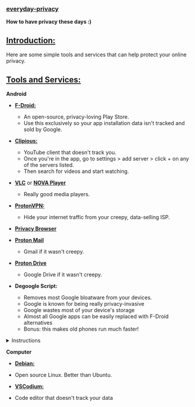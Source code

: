 ### [everyday-privacy](#)

**How to have privacy these days :)**

## [Introduction:](#)

Here are some simple tools and services that can help protect your online privacy.

## [Tools and Services:](#)

  **Android**
  
- **[F-Droid:](https://f-droid.org/en/)**
  - An open-source, privacy-loving Play Store.
  - Use this exclusively so your app installation data isn't tracked and sold by Google.

- **[Clipious:](https://f-droid.org/en/packages/com.github.lamarios.clipious/)**
  - YouTube client that doesn't track you.
  - Once you're in the app, go to settings > add server > click + on any of the servers listed.
  - Then search for videos and start watching.

- **[VLC](https://f-droid.org/en/packages/org.videolan.vlc/)** or **[NOVA Player](https://f-droid.org/en/packages/org.courville.nova/)**
  - Really good media players.

- **[ProtonVPN:](https://f-droid.org/en/packages/ch.protonvpn.android/)**
  - Hide your internet traffic from your creepy, data-selling ISP.

- **[Privacy Browser](https://f-droid.org/en/packages/com.stoutner.privacybrowser.standard/)**

- **[Proton Mail](https://account.proton.me/mail)**
  - Gmail if it wasn't creepy.

- **[Proton Drive](https://proton.me/drive)**
  - Google Drive if it wasn't creepy.

- **Degoogle Script:**
  - Removes most Google bloatware from your devices.
  - Google is known for being really privacy-invasive
  - Google wastes most of your device's storage
  - Almost all Google apps can be easily replaced with F-Droid alternatives
  - Bonus: this makes old phones run much faster!
 
 <details>
   <summary>Instructions</summary>
  
   
   1. [Install ADB on your laptop](https://www.xda-developers.com/install-adb-windows-macos-linux/)
   2. [Enable USB Debugging](https://developer.android.com/studio/debug/dev-options)
   3. Plug your phone into your laptop and hit "allow usb debugging"
   4. Paste this into a terminal
 
   ```
   adb uninstall --user 0 com.google.android.apps.accessibility.auditor
   adb uninstall --user 0 com.google.android.apps.accessibility.maui.actionblocks
   adb uninstall --user 0 com.google.android.marvin.talkback
   adb uninstall --user 0 com.google.android.projection.gearhead
   adb uninstall --user 0 com.google.android.embedded.projection
   adb uninstall --user 0 com.google.android.apps.work.clouddpc
   adb uninstall --user 0 com.google.android.webview
   adb uninstall --user 0 com.google.android.webview.beta
   adb uninstall --user 0 com.google.android.webview.canary
   adb uninstall --user 0 com.google.android.webview.dev
   adb uninstall --user 0 com.google.android.tvrecommendations
   adb uninstall --user 0 com.google.android.tvlauncher
   adb uninstall --user 0 com.google.android.leanbacklauncher
   adb uninstall --user 0 com.google.android.tv.remote.service
   adb uninstall --user 0 com.google.android.wearable.assistant
   adb uninstall --user 0 com.google.android.backdrop
   adb uninstall --user 0 com.google.android.apps.blogger
   adb uninstall --user 0 com.google.android.calculator
   adb uninstall --user 0 com.google.samples.apps.cardboarddemo
   adb uninstall --user 0 com.google.android.ims
   adb uninstall --user 0 com.chrome.beta
   adb uninstall --user 0 com.chrome.canary
   adb uninstall --user 0 com.chrome.dev
   adb uninstall --user 0 com.google.chromeremotedesktop
   adb uninstall --user 0 com.google.android.apps.mediashell
   adb uninstall --user 0 com.google.android.deskclock
   adb uninstall --user 0 com.androidx.compose.material.catalog
   adb uninstall --user 0 com.google.android.contacts
   adb uninstall --user 0 com.google.android.apps.audition
   adb uninstall --user 0 com.google.android.apps.village.boond
   adb uninstall --user 0 com.google.android.apps.restore
   adb uninstall --user 0 com.google.android.apps.pixelmigrate
   adb uninstall --user 0 com.google.android.apps.wifisetup.app
   adb uninstall --user 0 com.google.android.apps.wellbeing
   adb uninstall --user 0 com.google.android.apps.camera.poseidon
   adb uninstall --user 0 com.google.android.apps.kids.familylinkhelper
   adb uninstall --user 0 com.google.location.nearby.apps.fastpair.validator
   adb uninstall --user 0 com.google.android.apps.nbu.files
   adb uninstall --user 0 com.google.android.apps.photosgo
   adb uninstall --user 0 com.google.android.apps.automotive.gamesnacks
   adb uninstall --user 0 com.google.android.inputmethod.latin
   adb uninstall --user 0 com.google.android.gm
   adb uninstall --user 0 com.google.android.gm.lite
   adb uninstall --user 0 com.google.android.googlequicksearchbox
   adb uninstall --user 0 com.google.android.apps.enterprise.cpanel
   adb uninstall --user 0 com.google.android.apps.aiy
   adb uninstall --user 0 com.google.android.apps.giant
   adb uninstall --user 0 com.google.android.katniss
   adb uninstall --user 0 com.google.android.apps.cultural
   adb uninstall --user 0 com.google.android.apps.googleassistant
   adb uninstall --user 0 com.google.android.apps.assistant
   adb uninstall --user 0 com.google.android.apps.authenticator2
   adb uninstall --user 0 com.google.android.apps.automotive.templates.host
   adb uninstall --user 0 com.google.android.apps.automotive.inputmethod
   adb uninstall --user 0 com.google.android.calendar
   adb uninstall --user 0 com.google.android.apps.dynamite
   adb uninstall --user 0 com.android.chrome
   adb uninstall --user 0 com.google.android.apps.classroom
   adb uninstall --user 0 com.google.android.apps.cloudconsole
   adb uninstall --user 0 com.google.enterprise.topaz.mobile.android
   adb uninstall --user 0 com.google.android.apps.docs.editors.docs
   adb uninstall --user 0 com.google.android.apps.docs
   adb uninstall --user 0 com.google.earth
   adb uninstall --user 0 com.google.android.apps.kids.familylink
   adb uninstall --user 0 com.google.android.apps.tycho
   adb uninstall --user 0 com.google.android.apps.adm
   adb uninstall --user 0 com.google.android.apps.fitness
   adb uninstall --user 0 com.google.android.apps.searchlite
   adb uninstall --user 0 com.google.android.apps.health.research.studies
   adb uninstall --user 0 com.google.android.apps.chromecast.app
   adb uninstall --user 0 com.google.samples.apps.iosched
   adb uninstall --user 0 com.google.android.keep
   adb uninstall --user 0 com.google.ar.lens
   adb uninstall --user 0 com.google.android.apps.ads.homeservices
   adb uninstall --user 0 com.google.android.apps.maps
   adb uninstall --user 0 com.google.android.apps.mapslite
   adb uninstall --user 0 com.google.android.apps.tachyon
   adb uninstall --user 0 com.google.android.apps.meetings
   adb uninstall --user 0 com.google.android.apps.messaging
   adb uninstall --user 0 com.google.android.apps.magazines
   adb uninstall --user 0 com.google.android.apps.subscriptions.red
   adb uninstall --user 0 com.google.android.apps.paidtasks
   adb uninstall --user 0 com.google.android.apps.nbu.paisa.user
   adb uninstall --user 0 com.google.android.apps.photos
   adb uninstall --user 0 com.google.android.apps.wearables.maestro.companion
   adb uninstall --user 0 com.google.android.apps.wear.companion
   adb uninstall --user 0 com.google.android.wearable.watchface.rwf
   adb uninstall --user 0 com.google.android.wearable.fitbit.mcu.data
   adb uninstall --user 0 com.google.android.apps.books
   adb uninstall --user 0 com.google.android.apps.playconsole
   adb uninstall --user 0 com.google.android.play.games
   adb uninstall --user 0 com.google.android.gms
   adb uninstall --user 0 com.google.ar.core
   adb uninstall --user 0 com.google.android.apps.podcasts
   adb uninstall --user 0 com.google.android.apps.docs.editors.sheets
   adb uninstall --user 0 com.google.android.apps.docs.editors.slides
   adb uninstall --user 0 com.google.android.apps.helprtc
   adb uninstall --user 0 com.google.android.apps.tasks
   adb uninstall --user 0 com.google.android.apps.translate
   adb uninstall --user 0 com.google.android.videos
   adb uninstall --user 0 com.google.android.apps.googlevoice
   adb uninstall --user 0 com.google.android.apps.walletnfcrel
   adb uninstall --user 0 com.google.android.apps.healthdata
   adb uninstall --user 0 com.google.android.wearable.healthservices
   adb uninstall --user 0 com.google.android.apps.jam
   adb uninstall --user 0 com.google.android.tv
   adb uninstall --user 0 com.google.android.apps.cloud.cloudbi
   adb uninstall --user 0 com.google.android.apps.accessibility.reveal
   adb uninstall --user 0 com.google.android.apps.accessibility.magnifier
   adb uninstall --user 0 com.google.android.apps.motionsense.bridge
   adb uninstall --user 0 com.google.android.apps.navlite
   adb uninstall --user 0 com.google.android.apps.onlineinsightspanel
   adb uninstall --user 0 com.google.android.apps.safetyhub
   adb uninstall --user 0 com.google.android.dialer
   adb uninstall --user 0 com.google.android.apps.photos.scanner
   adb uninstall --user 0 com.google.android.GoogleCamera
   adb uninstall --user 0 com.google.android.apps.camera.services
   adb uninstall --user 0 com.google.android.apps.pixel.health
   adb uninstall --user 0 com.google.android.wearable.pixel.pdms
   adb uninstall --user 0 com.google.android.apps.baselinestudy
   adb uninstall --user 0 com.google.research.projectrelate
   adb uninstall --user 0 com.google.android.wearable.protolayout.renderer
   adb uninstall --user 0 com.google.android.apps.seekh
   adb uninstall --user 0 com.google.android.accessibility.reader
   adb uninstall --user 0 com.google.android.apps.recorder
   adb uninstall --user 0 com.google.android.apps.userpanel
   adb uninstall --user 0 com.google.android.apps.security.securityhub
   adb uninstall --user 0 com.google.android.euicc
   adb uninstall --user 0 com.niksoftware.snapseed
   adb uninstall --user 0 com.google.socratic
   adb uninstall --user 0 com.google.android.accessibility.soundamplifier
   adb uninstall --user 0 com.google.android.tts
   adb uninstall --user 0 com.google.android.accessibility.switchaccess
   adb uninstall --user 0 com.google.toontastic
   adb uninstall --user 0 com.google.android.tv
   adb uninstall --user 0 com.google.android.youtube
   adb uninstall --user 0 com.google.android.apps.youtube.producer
   adb uninstall --user 0 com.google.android.youtube.tv
   adb uninstall --user 0 com.google.android.apps.youtube.kids
   adb uninstall --user 0 com.google.android.youtube.tvkids
   adb uninstall --user 0 com.google.android.apps.youtube.music
   adb uninstall --user 0 com.google.android.youtube.tvmusic
   adb uninstall --user 0 com.google.android.apps.youtube.music.pwa
   adb uninstall --user 0 com.google.android.apps.youtube.creator
   adb uninstall --user 0 com.google.android.apps.youtube.unplugged
   adb uninstall --user 0 com.google.android.youtube.tvunplugged
   ```
  
  </details>

  **Computer**
  
  - [**Debian:**](https://www.wikihow.com/Install-Debian)
   - Open source Linux. Better than Ubuntu. 

  - [**VSCodium:**](https://vscodium.com/#install)
   - Code editor that doesn't track your data

